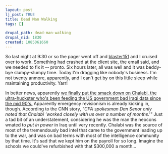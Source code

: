 ```yaml
--- 
layout: post
lj_post: TRUE
title: Dead Man Walking
tags: []

drupal_path: dead-man-walking
drupal_nid: 1830
created: 1085061660
---
```

So last night at 9:30 or so the pager went off and <a href="http://blaster151.livejournal.com">blaster151</a> and I cruised over to work. Something had crashed at the client site, the email said, and we needed to fix it -- pronto. Six hours later, all was well and it was beddy-bye slumpy-slumpy time. Today I'm dragging like nobody's business. I'm not twenty anmore, apparently, and I can't get by on this little sleep while maintaining productivity. Yarr!

In better news, apparently <a href="http://www.cnn.com/2004/WORLD/meast/05/20/iraq.main/index.html" target="_blank">we finally put the smack down on Chalabi, the ultra-huckster who's been feeding the US government bad Iraqi data since the mid 90's.</a> Apparently emergency revisionism is already kicking in, though. According to the CNN story, <i>"CPA spokesman Dan Senor only noted that Chalabi 'worked closely with us over a number of months.'"</i> Just a tad bit of an understatement, considering he was the man the neocons wnated to <i>put in power</i> in Iraq until very recently. Chalabi was the source of most of the tremendously bad intel that came to the government leading up to the war, and was on bad terms with most of the intelligence community by that time. It's sad that we kept him on the payroll for so long. Imagine the schools we could've refurbished with that $300,000 a month...
